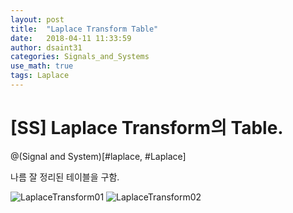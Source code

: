 ```yaml
---
layout: post
title:  "Laplace Transform Table"
date:   2018-04-11 11:33:59
author: dsaint31
categories: Signals_and_Systems
use_math: true
tags: Laplace
---
```

# [SS] Laplace Transform의 Table.
@(Signal and System)[#laplace, #Laplace]

나름 잘 정리된 테이블을 구함.

![LaplaceTransform01](http://processmodeling.org/theory/math/ref/laplace%20transforms%201.jpg)
![LaplaceTransform02](http://processmodeling.org/theory/math/ref/laplace%20transforms%202.jpg)

